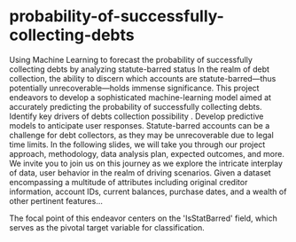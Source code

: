 # probability-of-successfully-collecting-debts
 
 Using Machine Learning to forecast the probability of successfully collecting debts by analyzing statute-barred status
 In the realm of debt collection, the ability to discern which accounts are statute-barred—thus potentially unrecoverable—holds immense significance.
 This project endeavors to develop a sophisticated machine-learning model aimed at accurately predicting the probability of successfully collecting debts.
 Identify key drivers of  debts collection possibility .
 Develop predictive models to anticipate user responses.
 Statute-barred accounts can be a challenge for debt collectors, as they may be unrecoverable due to legal time limits.
In the following slides, we will take you through our project approach, methodology, data analysis plan, expected outcomes, and more.
We invite you to join us on this journey as we explore the intricate interplay of data, user behavior in the realm of driving scenarios.
Given a dataset encompassing a multitude of attributes including original creditor information, account IDs, current balances, purchase dates, and a wealth of other pertinent features...

The focal point of this endeavor centers on the 'IsStatBarred' field, which serves as the pivotal target variable for classification.



